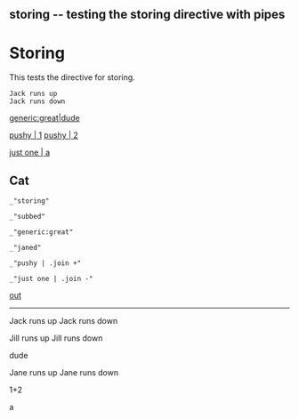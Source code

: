 storing -- testing the storing directive with pipes
---
# Storing

This tests the directive for storing. 

    Jack runs up
    Jack runs down

[](# "transform: |sub Jack, Jill | store subbed")

[](# ": |sub Jack, Jane | store janed")

[generic:great|dude](# "store: ")

[pushy | 1](# "push: ")
[pushy | 2](# "push:")

[just one | a](# "push:")

## Cat

    _"storing"

    _"subbed"

    _"generic:great"

    _"janed"

    _"pushy | .join +"

    _"just one | .join -"

[out](# "save:")

---
Jack runs up
Jack runs down

Jill runs up
Jill runs down

dude

Jane runs up
Jane runs down

1+2

a
